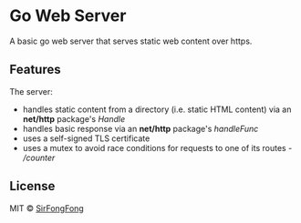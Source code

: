 # Go Web Server
A basic go web server that serves static web content over https.

## Features
The server:
- handles static content from a directory (i.e. static HTML content) via an **net/http** package's *Handle* 
- handles basic response via an **net/http** package's *handleFunc*
- uses a self-signed TLS certificate
- uses a mutex to avoid race conditions for requests to one of its routes - */counter*

## License
MIT © [SirFongFong](https://www.sirfongfong.com)